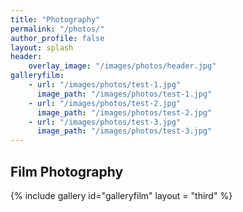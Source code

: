 ```yaml
---
title: "Photography"
permalink: "/photos/"
author_profile: false
layout: splash
header:
    overlay_image: "/images/photos/header.jpg"
galleryfilm:
    - url: "/images/photos/test-1.jpg"
      image_path: "/images/photos/test-1.jpg"
    - url: "/images/photos/test-2.jpg"
      image_path: "/images/photos/test-2.jpg"
    - url: "/images/photos/test-3.jpg"
      image_path: "/images/photos/test-3.jpg"
---
```


## Film Photography

{% include gallery id="galleryfilm" layout = "third" %}
